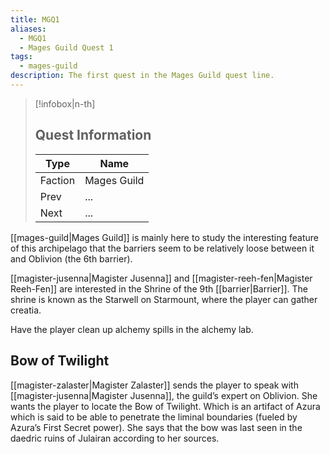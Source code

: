 ```yaml
---
title: MGQ1
aliases:
  - MGQ1
  - Mages Guild Quest 1
tags:
  - mages-guild
description: The first quest in the Mages Guild quest line.
---
```

> [!infobox|n-th]
> 
> ## Quest Information
> 
> | Type | Name |
> | --- | --- |
> | Faction | Mages Guild |
> | Prev | ... |
> | Next | ... |

[[mages-guild|Mages Guild]] is mainly here to study the interesting feature of this archipelago that the barriers seem to be relatively loose between it and Oblivion (the 6th barrier).

[[magister-jusenna|Magister Jusenna]] and [[magister-reeh-fen|Magister Reeh-Fen]] are interested in the Shrine of the 9th [[barrier|Barrier]]. The shrine is known as the Starwell on Starmount, where the player can gather creatia.

Have the player clean up alchemy spills in the alchemy lab.
## Bow of Twilight
[[magister-zalaster|Magister Zalaster]] sends the player to speak with [[magister-jusenna|Magister Jusenna]], the guild’s expert on Oblivion. She wants the player to locate the Bow of Twilight. Which is an artifact of Azura which is said to be able to penetrate the liminal boundaries (fueled by Azura’s First Secret power). She says that the bow was last seen in the daedric ruins of Julairan according to her sources.